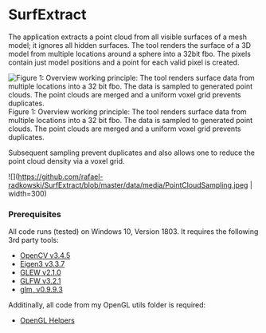 # SurfExtract
The application extracts a point cloud from all visible surfaces of a mesh model; it ignores all hidden surfaces. 
The tool renders the surface of a 3D model from multiple locations around a sphere into a 32bit fbo. 
The pixels contain just model positions and a point for each valid pixel is created. 

![Figure 1: Overview working principle: The tool renders surface data from multiple locations into a 32 bit fbo. The data is sampled to generated point clouds. The point clouds are merged and a uniform voxel grid prevents duplicates.](https://github.com/rafael-radkowski/SurfExtract/blob/master/data/media/Overview.jpeg)
Figure 1: Overview working principle: The tool renders surface data from multiple locations into a 32 bit fbo. The data is sampled to generated point clouds. The point clouds are merged and a uniform voxel grid prevents duplicates.

Subsequent sampling prevent duplicates and also allows one to reduce the point cloud density via a voxel grid. 

![](https://github.com/rafael-radkowski/SurfExtract/blob/master/data/media/PointCloudSampling.jpeg | width=300)


### Prerequisites
All code runs (tested) on Windows 10, Version 1803.
It requires the following 3rd party tools:
 * [OpenCV v3.4.5](https://opencv.org)
 * [Eigen3 v3.3.7](http://eigen.tuxfamily.org)
 * [GLEW v2.1.0](http://glew.sourceforge.net)
 * [GLFW v3.2.1](https://www.glfw.org)
 * [glm, v0.9.9.3](https://glm.g-truc.net/0.9.9/index.html)
 
Additinally, all code from my OpenGL utils folder is required:
 * [OpenGL Helpers](https://github.com/rafael-radkowski/GLSupport)
